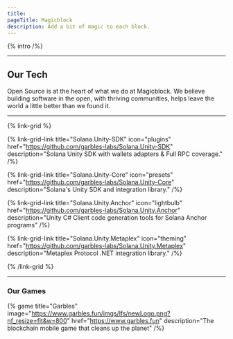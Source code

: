 ```yaml
---
title: 
pageTitle: Magicblock
description: Add a bit of magic to each block.
---
```


{% intro /%}

---

## Our Tech

Open Source is at the heart of what we do at Magicblock. We believe building software in the open, with thriving communities, helps leave the world a little better than we found it.

---

{% link-grid %}

{% link-grid-link title="Solana.Unity-SDK" icon="plugins" href="https://github.com/garbles-labs/Solana.Unity-SDK" description="Solana Unity SDK with wallets adapters & Full RPC coverage." /%}

{% link-grid-link title="Solana.Unity-Core" icon="presets" href="https://github.com/garbles-labs/Solana.Unity-Core" description="Solana's Unity SDK and integration library." /%}

{% link-grid-link title="Solana.Unity.Anchor" icon="lightbulb" href="https://github.com/garbles-labs/Solana.Unity.Anchor" description="Unity C# Client code generation tools for Solana Anchor programs" /%}

{% link-grid-link title="Solana.Unity.Metaplex" icon="theming" href="https://github.com/garbles-labs/Solana.Unity.Metaplex" description="Metaplex Protocol .NET integration library." /%}

{% /link-grid %}

---

### Our Games

{% game title="Garbles" image="https://www.garbles.fun/imgs/lfs/newLogo.png?nf_resize=fit&w=800" href="https://www.garbles.fun" description="The blockchain mobile game that cleans up the planet" /%}
